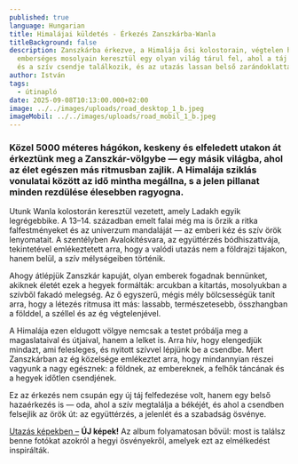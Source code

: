 ```yaml
---
published: true
language: Hungarian
title: Himalájai küldetés - Érkezés Zanszkárba-Wanla
titleBackground: false
description: Zanszkárba érkezve, a Himalája ősi kolostorain, végtelen hágóin és
  emberséges mosolyain keresztül egy olyan világ tárul fel, ahol a táj nagysága
  és a szív csendje találkozik, és az utazás lassan belső zarándoklattá alakul
author: István
tags:
  - útinapló
date: 2025-09-08T10:13:00.000+02:00
image: ../../images/uploads/road_desktop_1_b.jpeg
imageMobil: ../../images/uploads/road_mobil_1_b.jpeg
---
```

<h3 class="clr-brand-orange">Közel 5000 méteres hágókon, keskeny és elfeledett utakon át érkeztünk meg a Zanszkár-völgybe — egy másik világba, ahol az élet egészen más ritmusban zajlik. A Himalája sziklás vonulatai között az idő mintha megállna, s a jelen pillanat minden rezdülése élesebben ragyogna.</h3>

Utunk Wanla kolostorán keresztül vezetett, amely Ladakh egyik legrégebbike. A 13–14. században emelt falai még ma is őrzik a ritka falfestményeket és az univerzum mandaláját — az emberi kéz és szív örök lenyomatait. A szentélyben Avalokitésvara, az együttérzés bódhiszattvája, tekintetével emlékeztetett arra, hogy a valódi utazás nem a földrajzi tájakon, hanem belül, a szív mélységeiben történik.

Ahogy átlépjük Zanszkár kapuját, olyan emberek fogadnak bennünket, akiknek életét ezek a hegyek formálták: arcukban a kitartás, mosolyukban a szívből fakadó melegség. Az ő egyszerű, mégis mély bölcsességük tanít arra, hogy a létezés ritmusa itt más: lassabb, természetesebb, összhangban a földdel, a széllel és az ég végtelenjével.

A Himalája ezen eldugott völgye nemcsak a testet próbálja meg a magaslataival és útjaival, hanem a lelket is. Arra hív, hogy elengedjük mindazt, ami felesleges, és nyitott szívvel lépjünk be a csendbe. Mert Zanszkárban az ég közelsége emlékeztet arra, hogy mindannyian részei vagyunk a nagy egésznek: a földnek, az embereknek, a felhők táncának és a hegyek időtlen csendjének.

Ez az érkezés nem csupán egy új táj felfedezése volt, hanem egy belső hazaérkezés is — oda, ahol a szív megtalálja a békéjét, és ahol a csendben felsejlik az örök út: az együttérzés, a jelenlét és a szabadság ösvénye.

[Utazás képekben –](https://bandha.works/galeria/) **ÚJ képek!** Az album folyamatosan bővül: most is találsz benne fotókat azokról a hegyi ösvényekről, amelyek ezt az elmélkedést inspirálták.
